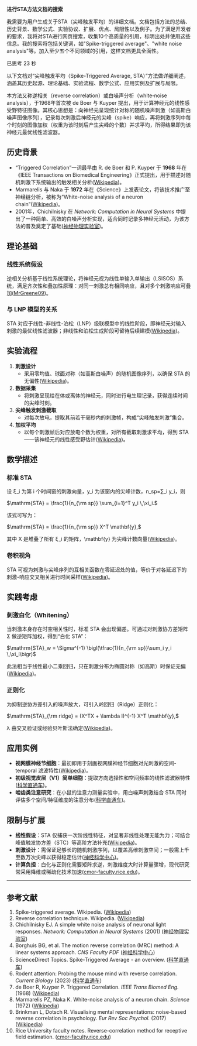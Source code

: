 **进行STA方法文档的搜索**

我需要为用户生成关于STA（尖峰触发平均）的详细文档。文档包括方法的总结、历史背景、数学公式、实验协议、扩展、优点、局限性以及例子。为了满足开发者的要求，我将对STA进行网页搜索，收集10个高质量的引用，标明出处并使用这些信息。我的搜索将包括关键词，如"Spike-triggered average"、"white noise analysis"等。加入至少五个不同领域的引用，这样文档更具全面性。

已思考 23 秒

以下文档对“尖峰触发平均（Spike-Triggered Average, STA）”方法做详细阐述，涵盖其历史起源、理论基础、实验流程、数学公式、应用实例及扩展与局限。

本方法又称逆相关（reverse correlation）或白噪声分析（white‐noise analysis），于1968年首次被 de Boer 与 Kuyper 提出，用于计算神经元的线性感受野特征图像。其核心思想是：向神经元呈现统计对称的随机噪声刺激（如高斯白噪声图像序列），记录每次刺激后神经元的尖峰（spike）响应，再将刺激序列中每个时刻的图像加权（权重为该时刻后产生尖峰的个数）并求平均，所得结果即为该神经元最优线性滤波器。

## 历史背景

- “Triggered Correlation”一词最早由 R. de Boer 和 P. Kuyper 于 **1968** 年在《IEEE Transactions on Biomedical Engineering》正式提出，用于描述对随机刺激下系统输出的触发相关分析([Wikipedia](https://en.wikipedia.org/wiki/Spike-triggered_average?utm_source=chatgpt.com))。
- Marmarelis 与 Naka 于 **1972** 年在《Science》上发表论文，将该技术推广至神经链分析，被称为“White-noise analysis of a neuron chain”([Wikipedia](https://en.wikipedia.org/wiki/Spike-triggered_average?utm_source=chatgpt.com))。
- 2001年，Chichilnisky 在 *Network: Computation in Neural Systems* 中提出了一种简单、高效的白噪声分析实现，适合同时记录多神经元活动，为该方法的普及奠定了基础([神经物理实验室](https://neurophysics.ucsd.edu/courses/physics_171/Chichilnisky2001.pdf?utm_source=chatgpt.com))。

## 理论基础

### 线性系统假设

逆相关分析基于线性系统理论，将神经元视为线性单输入单输出（LSISOS）系统，满足齐次性和叠加性原理：对同一刺激总有相同响应，且对多个刺激响应可叠加([MrGreene09](https://mrgreene09.github.io/computational-neuroscience-textbook/Ch6.html?utm_source=chatgpt.com))。

### 与 LNP 模型的关系

STA 对应于线性-非线性-泊松（LNP）级联模型中的线性阶段，即神经元对输入刺激的最优线性滤波器；非线性和泊松生成阶段可留待后续建模([Wikipedia](https://en.wikipedia.org/wiki/Linear-nonlinear-Poisson_cascade_model?utm_source=chatgpt.com))。

## 实验流程

1. **刺激设计**
   - 采用零均值、球面对称（如高斯白噪声）的随机图像序列，以确保 STA 的无偏性([Wikipedia](https://en.wikipedia.org/wiki/Spike-triggered_average?utm_source=chatgpt.com))。
2. **数据采集**
   - 将刺激呈现给在体或离体的神经元，同时进行电生理记录，获得连续时间的尖峰时刻。
3. **尖峰触发刺激截取**
   - 对每次放电，提取其前若干毫秒内的刺激帧，构成“尖峰触发刺激”集合。
4. **加权平均**
   - 以每个刺激帧后对应放电个数为权重，对所有截取刺激求平均，得到 STA——该神经元的线性感受野估计([Wikipedia](https://en.wikipedia.org/wiki/Spike-triggered_average?utm_source=chatgpt.com))。

## 数学描述

### 标准 STA

设 ξ_i 为第 i 个时间窗的刺激向量，y_i 为该窗内的尖峰计数，n_sp=∑_i y_i，则

$\mathrm{STA} = \frac{1}{n_{\rm sp}} \sum_{i=1}^T y_i \,\xi_i.$

该式可写为：

$\mathrm{STA} = \frac{1}{n_{\rm sp}} X^T \mathbf{y},$

其中 X 是堆叠了所有 ξ_i 的矩阵，\mathbf{y} 为尖峰计数向量([Wikipedia](https://en.wikipedia.org/wiki/Spike-triggered_average?utm_source=chatgpt.com))。

### 卷积视角

STA 可视为刺激与尖峰序列的互相关函数在零延迟处的值，等价于对各延迟下的刺激-响应交叉相关进行时间采样([Wikipedia](https://en.wikipedia.org/wiki/Reverse_correlation_technique?utm_source=chatgpt.com))。

## 实践考虑

### 刺激白化（Whitening）

当刺激本身存在时空相关性时，标准 STA 会出现偏差。可通过对刺激协方差矩阵 Σ 做逆矩阵加权，得到“白化 STA”：

$\mathrm{STA}_w = \Sigma^{-1} \bigl(\tfrac{1}{n_{\rm sp}}\sum_i y_i \,\xi_i\bigr)$

此法相当于线性最小二乘回归，只在刺激分布为椭圆对称（如高斯）时保证无偏([Wikipedia](https://en.wikipedia.org/wiki/Spike-triggered_average?utm_source=chatgpt.com))。

### 正则化

为抑制逆协方差引入的噪声放大，可引入岭回归（Ridge）正则化：

$\mathrm{STA}_{\rm ridge} = (X^TX + \lambda I)^{-1} X^T \mathbf{y},$

λ 由交叉验证或经验贝叶斯法确定([Wikipedia](https://en.wikipedia.org/wiki/Spike-triggered_average?utm_source=chatgpt.com))。

## 应用实例

- **视网膜神经节细胞**：最初即用于刻画视网膜神经节细胞对光刺激的空间-temporal 滤波特性([Wikipedia](https://en.wikipedia.org/wiki/Spike-triggered_average?utm_source=chatgpt.com))。
- **初级视觉皮层（V1）简单细胞**：提取方向选择性和空间频率的线性滤波器特性([科学直通车](https://www.sciencedirect.com/topics/medicine-and-dentistry/spike-triggered-average?utm_source=chatgpt.com))。
- **啮齿类注意研究**：在小鼠的注意力测量实验中，用白噪声刺激结合 STA 同时评估多个空间/特征维度的注意分布([科学直通车](https://www.sciencedirect.com/science/article/pii/S0960982223009223?utm_source=chatgpt.com))。

## 限制与扩展

- **线性假设**：STA 仅捕获一次阶线性特征，对显著非线性处理无能为力；可结合峰值触发协方差（STC）等高阶方法补充([Wikipedia](https://en.wikipedia.org/wiki/Spike-triggered_average?utm_source=chatgpt.com))。
- **刺激设计**：需保证足够长的随机刺激序列，以覆盖高维刺激空间；一般需上千至数万次尖峰以获得稳定估计([神经科学中心](https://www.cns.nyu.edu/csh/csh04/Articles/Borghuis-etal-03.pdf?utm_source=chatgpt.com))。
- **计算负担**：白化与正则化需要矩阵求逆，刺激维度大时计算量骤增，现代研究常采用降维或稀疏化技术加速([cmor-faculty.rice.edu](https://www.cmor-faculty.rice.edu/~caam415/lec_gab/g7/g7_f.pdf?utm_source=chatgpt.com))。

------

## 参考文献

1. Spike-triggered average. Wikipedia. ([Wikipedia](https://en.wikipedia.org/wiki/Spike-triggered_average?utm_source=chatgpt.com))
2. Reverse correlation technique. Wikipedia. ([Wikipedia](https://en.wikipedia.org/wiki/Reverse_correlation_technique?utm_source=chatgpt.com))
3. Chichilnisky EJ. A simple white noise analysis of neuronal light responses. *Network: Computation in Neural Systems* (2001) ([神经物理实验室](https://neurophysics.ucsd.edu/courses/physics_171/Chichilnisky2001.pdf?utm_source=chatgpt.com))
4. Borghuis BG, et al. The motion reverse correlation (MRC) method: A linear systems approach. *CNS Faculty PDF* ([神经科学中心](https://www.cns.nyu.edu/csh/csh04/Articles/Borghuis-etal-03.pdf?utm_source=chatgpt.com))
5. ScienceDirect Topics. Spike-Triggered Average - an overview. ([科学直通车](https://www.sciencedirect.com/topics/medicine-and-dentistry/spike-triggered-average?utm_source=chatgpt.com))
6. Rodent attention: Probing the mouse mind with reverse correlation. *Current Biology* (2023) ([科学直通车](https://www.sciencedirect.com/science/article/pii/S0960982223009223?utm_source=chatgpt.com))
7. de Boer R, Kuyper P. Triggered Correlation. *IEEE Trans Biomed Eng.* (1968) ([Wikipedia](https://en.wikipedia.org/wiki/Spike-triggered_average?utm_source=chatgpt.com))
8. Marmarelis PZ, Naka K. White-noise analysis of a neuron chain. *Science* (1972) ([Wikipedia](https://en.wikipedia.org/wiki/Spike-triggered_average?utm_source=chatgpt.com))
9. Brinkman L, Dotsch R. Visualising mental representations: noise-based reverse correlation in psychology. *Eur Rev Soc Psychol.* (2017) ([Wikipedia](https://en.wikipedia.org/wiki/Reverse_correlation_technique?utm_source=chatgpt.com))
10. Rice University faculty notes. Reverse-correlation method for receptive field estimation. ([cmor-faculty.rice.edu](https://www.cmor-faculty.rice.edu/~caam415/lec_gab/g7/g7_f.pdf?utm_source=chatgpt.com))